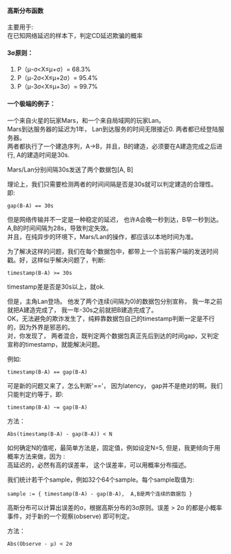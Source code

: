 #### 高斯分布函数

主要用于:    
	在已知网络延迟的样本下，判定CD延迟欺骗的概率 

#### 3σ原则：     
1. P（μ-σ<X≤μ+σ）= 68.3%    
2. P（μ-2σ<X≤μ+2σ）= 95.4%     
3. P（μ-3σ<X≤μ+3σ）= 99.7%     

#### 一个极端的例子：     
一个来自火星的玩家Mars，和一个来自局域网的玩家Lan。        
Mars到达服务器的延迟为1年， Lan到达服务的时间无限接近0. 两者都已经登陆服务器。    
两者都执行了一个建造序列，A->B，并且，B的建造，必须要在A建造完成之后进行, A的建造时间是30s.

Mars/Lan分别间隔30s发送了两个数据包[A, B]

理论上，我们只需要检测两者的时间间隔是否是30s就可以判定建造的合理性。 即:

	gap(B-A) == 30s
	
但是网络传输并不一定是一种稳定的延迟， 也许A会晚一秒到达，B早一秒到达。A,B的时间间隔为28s，导致判定失效。      
并且，在纯异步的环境下，Mars/Lan的操作，都应该以本地时间为准。

为了解决这样的问题，我们在每个数据包中，都带上一个当前客户端的发送时间戳。好，这样似乎解决问题了，判断:  

	timestamp(B-A) >= 30s
	
timestamp差是否是30s以上，就ok.    
  
但是，主角Lan登场。 他发了两个连续(间隔为0)的数据包分别宣称， 我一年之前就把A建造完成了， 我一年-30s之前就把B建造完成了。     
OK，无法避免的欺诈发生了，纯粹靠数据包自己的timestamp判断一定是不行的，因为外界是邪恶的。   
对，你发现了， 两者混合，既判定两个数据包真正先后到达的时间gap，又判定宣称的timestamp，就能解决问题。   

例如:      

	timestamp(B-A) == gap(B-A)

可是新的问题又来了，怎么判断'=='， 因为latency， gap并不是绝对的啊。我们只能判定约等于，即:  

	timestamp(B-A) ~= gap(B-A)

方法：

	Abs(timestamp(B-A) - gap(B-A)) < N
	
如何确定N的值呢，最简单方法是，固定值，例如设定N=5, 但是，我更倾向于用概率方法来做，因为 :    
高延迟的，必然有高的误差率， 这个误差率，可以用概率分布描述。    

我们统计若干个sample，例如32个64个sample。每个sample取值为:

	sample := { timestamp(B-A) - gap(B-A),  A,B是两个连续的数据包 }  

高斯分布可以计算出误差的σ，根据高斯分布的3σ原则。误差 > 2σ 的都是小概率事件，对于新的一个观察(observe) 即可判定。

方法：

	Abs(Observe - μ) < 2σ
